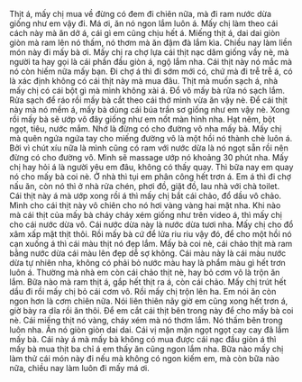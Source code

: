Thịt á, mấy chị mua về đừng có đem đi chiên nữa, mà đi ram nước dừa giống như em vậy đi. Má ơi, ăn nó ngon lắm luôn á. Mấy chị làm theo cái cách này mà ăn dở á, cái gì em cũng chịu hết á. Miếng thịt á, dai dai giòn giòn mà ram lên nó thấm, nó thơm mà ăn đậm đà lắm kìa. Chiều nay làm liền món này đi mấy bà ơi. Mấy chị ra chợ lựa cái thịt nạc dăm giống vầy nè, mà người ta hay gọi là cái phần đầu giòn á, ngộ lắm nha. Cái thịt này nó mắc mà nó còn hiếm nữa mấy bạn. Đi chợ á thì đi sớm mới có, chứ mà đi trễ trễ á, có là xác định không có cái thịt này mà mua đâu. Thịt mà muốn sạch á, nhà mấy chị có cái bột gì mà mình không xài á. Đổ vô mấy bà rữa nó sạch lắm. Rửa sạch để ráo rồi mấy bà cắt theo cái thớ mình vừa ăn vậy nè. Để cái thịt này mà nó mềm á, mấy bà dùng cái búa trần sơ giống như em vậy nè. Xong rồi mấy bà sẽ ướp vô đây giống như em nốt màn hình nha. Hạt nêm, bột ngọt, tiêu, nước mắm. Nhớ là đừng có cho đường vô nha mấy bà. Mấy chị mà quên ngứa ngứa tay cho miếng đường vô là một hồi nó thành chè luôn á. Bởi vì chút xíu nữa là mình cũng có ram với nước dừa là nó ngọt sẵn rồi nên đừng có cho đường vô. Mình sẽ massage ướp nó khoảng 30 phút nha. Mấy chị hay hỏi á là người yêu em đâu, không có thấy quay. Thì bữa nay em quay nó cho mấy bà coi nè. Ở nhà thì tụi em phân công hết trơn á. Em á thì đi chợ nấu ăn, còn nó thì ở nhà rửa chén, phơi đồ, giặt đồ, lau nhà với chà toilet. Cái thịt này á mà ướp xong rồi á thì mấy chị bắt cái chảo, đổ dầu vô chảo. Mình cho cái thịt này vô chiên cho nó hơi vàng vàng hai mặt nha. Khi nào mà cái thịt của mấy bà cháy cháy xém giống như trên video á, thì mấy chị cho cái nước dừa vô. Cái nước dừa này là nước dừa tươi nha. Mấy chị cho đổ xâm xấp mặt thịt thôi. Rồi mấy bà cứ để lửa riu riu vậy đó, để cho một hồi nó cạn xuống á thì cái màu thịt nó đẹp lắm. Mấy bà coi nè, cái chảo thịt mà ram bằng nước dừa cái màu lên đẹp dễ sợ không. Cái màu này là cái màu nước dừa tự nhiên nha, không có phải bỏ nước màu hay là phẩm màu gì hết trơn luôn á. Thường mà nhà em còn cái chảo thịt nè, hay bỏ cơm vô là trộn ăn lắm. Bữa nào mà ram thịt á, gắp hết thịt ra á, còn cái chảo. Mấy chị trút hết dầu đi rồi mấy chị bỏ cái cơm vô. Rồi mấy chị trộn lên ha. Em nói ăn còn ngon hơn là cơm chiên nữa. Nói liên thiên nãy giờ em cũng xong hết trơn á, giờ bày ra dĩa rồi ăn thôi. Để em cắt cái thịt bên trong này để cho mấy bà coi nè. Cái miếng thịt nó vàng, cháy xém mà nó thơm lắm. Nó thấm bên trong luôn nha. Ăn nó giòn giòn dai dai. Cái vị mặn mặn ngọt ngọt cay cay đã lắm mấy bà. Cái này á mà mấy bà không có mua được cái nạc đầu giòn á thì mấy bà mua thịt ba chỉ á em thấy ăn cũng ngon lắm nha. Bữa nào mấy chị làm thử cái món này đi nếu mà không có ngon kiếm em, mà còn bữa nào nữa, chiều nay làm luôn đi mấy má ơi.
